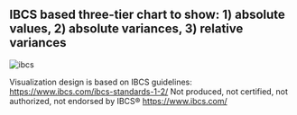 ## IBCS based three-tier chart to show: 1) absolute values, 2) absolute variances, 3) relative variances

![ibcs](https://github.com/avatorl/Deneb-Vega/assets/59934292/e9bc34b7-b977-452f-8da1-190b6c0ed8d4)

Visualization design is based on IBCS guidelines: https://www.ibcs.com/ibcs-standards-1-2/
Not produced, not certified, not authorized, not endorsed by IBCS® https://www.ibcs.com/
